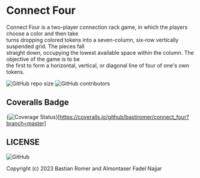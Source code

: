 # Connect Four

Connect Four is a two-player connection rack game, in which the players choose a color and then take <br>
turns dropping colored tokens into a seven-column, six-row vertically suspended grid. The pieces fall <br>
straight down, occupying the lowest available space within the column. The objective of the game is to be <br>
the first to form a horizontal, vertical, or diagonal line of four of one's own tokens.

<img alt="GitHub repo size" src="https://img.shields.io/github/repo-size/bastiromer/connect_four"> <img alt="GitHub contributors" src="https://img.shields.io/github/contributors/bastiromer/connect_four">

## Coveralls Badge
{<img src="https://coveralls.io/repos/github/bastiromer/connect_four/badge.svg?branch=master" alt="Coverage Status" />}[https://coveralls.io/github/bastiromer/connect_four?branch=master]

## LICENSE
<img alt="GitHub" src="https://img.shields.io/github/license/bastiromer/connect_four">

Copyright (c) 2023 Bastian Romer and Almontaser Fadel Najjar
